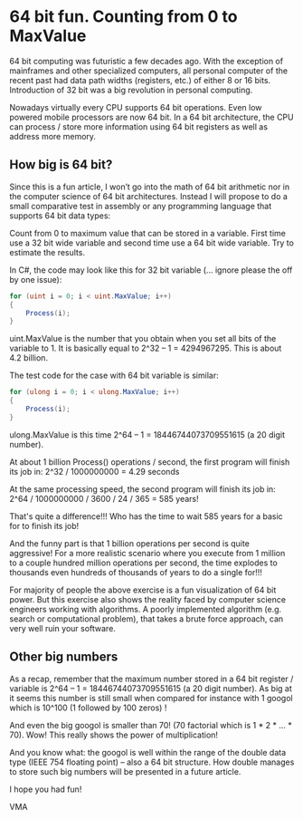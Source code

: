 64 bit fun. Counting from 0 to MaxValue
=======================================

64 bit computing was futuristic a few decades ago. With the exception of mainframes and other specialized computers, all personal computer of the recent past had data path widths (registers, etc.) of either 8 or 16 bits. Introduction of 32 bit was a big revolution in personal computing.

Nowadays virtually every CPU supports 64 bit operations. Even low powered mobile processors are now 64 bit. In a 64 bit architecture, the CPU can process / store more information using 64 bit registers as well as address more memory.

How big is 64 bit?
------------------

Since this is a fun article, I won’t go into the math of 64 bit arithmetic nor in the computer science of 64 bit architectures. Instead I will propose to do a small comparative test in assembly or any programming language that supports 64 bit data types:

Count from 0 to maximum value that can be stored in a variable. First time use a 32 bit wide variable and second time use a 64 bit wide variable. Try to estimate the results.

In C#, the code may look like this for 32 bit variable (... ignore please the off by one issue):

```csharp
for (uint i = 0; i < uint.MaxValue; i++)
{
    Process(i);
}
```

uint.MaxValue is the number that you obtain when you set all bits of the variable to 1. It is basically equal to 2^32 – 1 = 4294967295. This is about 4.2 billion.

The test code for the case with 64 bit variable is similar:

```csharp
for (ulong i = 0; i < ulong.MaxValue; i++)
{
    Process(i);
}
```

ulong.MaxValue is this time 2^64 – 1 = 18446744073709551615 (a 20 digit number).

At about 1 billion Process() operations / second, the first program will finish its job in: 
2^32 / 1000000000 = 4.29 seconds

At the same processing speed, the second program will finish its job in:
2^64 / 1000000000 / 3600 / 24 / 365 = 585 years! 

That's quite a difference!!! Who has the time to wait 585 years for a basic for to finish its job! 

And the funny part is that 1 billion operations per second is quite aggressive! For a more realistic scenario where you execute from 1 million to a couple hundred million operations per second, the time explodes to thousands even hundreds of thousands of years to do a single for!!!

For majority of people the above exercise is a fun visualization of 64 bit power. But this exercise also shows the reality faced by computer science engineers working with algorithms. A poorly implemented algorithm (e.g. search or computational problem), that takes a brute force approach, can very well ruin your software.

Other big numbers
-----------------

As a recap, remember that the maximum number stored in a 64 bit register / variable is 2^64 – 1 = 18446744073709551615 (a 20 digit number). As big at it seems this number is still small when compared for instance with 1 googol which is 10^100 (1 followed by 100 zeros) !

And even the big googol is smaller than 70! (70 factorial which is 1 * 2 * ... * 70). Wow! This really shows the power of multiplication!

And you know what: the googol is well within the range of the double data type (IEEE 754 floating point) – also a 64 bit structure. How double manages to store such big numbers will be presented in a future article.

I hope you had fun!

VMA
